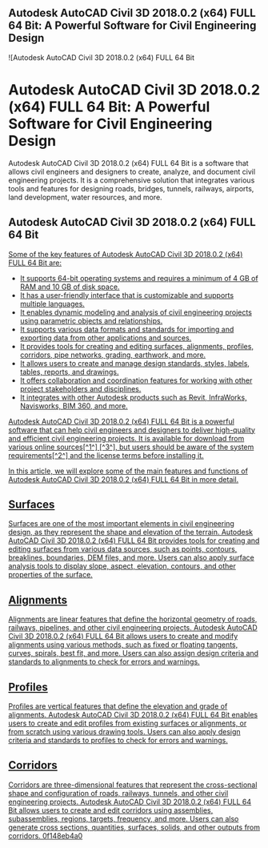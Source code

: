 ## Autodesk AutoCAD Civil 3D 2018.0.2 (x64) FULL 64 Bit: A Powerful Software for Civil Engineering Design

 
![Autodesk AutoCAD Civil 3D 2018.0.2 (x64) FULL 64 Bit 
<h1>Autodesk AutoCAD Civil 3D 2018.0.2 (x64) FULL 64 Bit: A Powerful Software for Civil Engineering Design</h1>
<p>Autodesk AutoCAD Civil 3D 2018.0.2 (x64) FULL 64 Bit is a software that allows civil engineers and designers to create, analyze, and document civil engineering projects. It is a comprehensive solution that integrates various tools and features for designing roads, bridges, tunnels, railways, airports, land development, water resources, and more.</p>
<h2>Autodesk AutoCAD Civil 3D 2018.0.2 (x64) FULL 64 Bit</h2>
<p><a href=](https://encrypted-tbn2.gstatic.com/images?q=tbn:ANd9GcQtrO_j2WXedPh3mV0xnIhBxQE60J8yP_gZVTNTcVF5gAmaxxnin4litpU)**DOWNLOAD**
 
Some of the key features of Autodesk AutoCAD Civil 3D 2018.0.2 (x64) FULL 64 Bit are:
 
- It supports 64-bit operating systems and requires a minimum of 4 GB of RAM and 10 GB of disk space.
- It has a user-friendly interface that is customizable and supports multiple languages.
- It enables dynamic modeling and analysis of civil engineering projects using parametric objects and relationships.
- It supports various data formats and standards for importing and exporting data from other applications and sources.
- It provides tools for creating and editing surfaces, alignments, profiles, corridors, pipe networks, grading, earthwork, and more.
- It allows users to create and manage design standards, styles, labels, tables, reports, and drawings.
- It offers collaboration and coordination features for working with other project stakeholders and disciplines.
- It integrates with other Autodesk products such as Revit, InfraWorks, Navisworks, BIM 360, and more.

Autodesk AutoCAD Civil 3D 2018.0.2 (x64) FULL 64 Bit is a powerful software that can help civil engineers and designers to deliver high-quality and efficient civil engineering projects. It is available for download from various online sources[^1^] [^3^], but users should be aware of the system requirements[^2^] and the license terms before installing it.
  
In this article, we will explore some of the main features and functions of Autodesk AutoCAD Civil 3D 2018.0.2 (x64) FULL 64 Bit in more detail.
 
## Surfaces
 
Surfaces are one of the most important elements in civil engineering design, as they represent the shape and elevation of the terrain. Autodesk AutoCAD Civil 3D 2018.0.2 (x64) FULL 64 Bit provides tools for creating and editing surfaces from various data sources, such as points, contours, breaklines, boundaries, DEM files, and more. Users can also apply surface analysis tools to display slope, aspect, elevation, contours, and other properties of the surface.
 
## Alignments
 
Alignments are linear features that define the horizontal geometry of roads, railways, pipelines, and other civil engineering projects. Autodesk AutoCAD Civil 3D 2018.0.2 (x64) FULL 64 Bit allows users to create and modify alignments using various methods, such as fixed or floating tangents, curves, spirals, best fit, and more. Users can also assign design criteria and standards to alignments to check for errors and warnings.
 
## Profiles
 
Profiles are vertical features that define the elevation and grade of alignments. Autodesk AutoCAD Civil 3D 2018.0.2 (x64) FULL 64 Bit enables users to create and edit profiles from existing surfaces or alignments, or from scratch using various drawing tools. Users can also apply design criteria and standards to profiles to check for errors and warnings.
 
## Corridors
 
Corridors are three-dimensional features that represent the cross-sectional shape and configuration of roads, railways, tunnels, and other civil engineering projects. Autodesk AutoCAD Civil 3D 2018.0.2 (x64) FULL 64 Bit allows users to create and edit corridors using assemblies, subassemblies, regions, targets, frequency, and more. Users can also generate cross sections, quantities, surfaces, solids, and other outputs from corridors.
 0f148eb4a0
